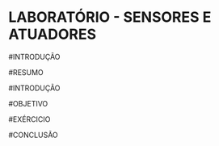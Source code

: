 # LABORATÓRIO - SENSORES E ATUADORES

#INTRODUÇÃO

#RESUMO

#INTRODUÇÃO

#OBJETIVO

#EXÉRCICIO

#CONCLUSÃO

